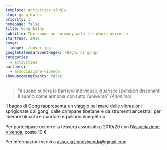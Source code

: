 ```yaml
---
template: activities-single
slug: gong-baths
priority: 1
homepage: false
title: Gong baths
subtitle: The sound as harmony with the whole universe
startYear: 2019
cover:
  image: ./cover.jpg
googleCalendarEventRegex: /Bagni di gong/
categories:
  - activities
partners:
  - associazione-vivenda
showUpcomingEvents: false
---
```


> “il suono supera le barriere individuali, guarisce i pensieri dissonanti. Il suono come armonia con tutto l’universo”
> _(Anonimo)_

<EntryInfo variant="frequency" label="Quando" value="il 29 novembre e il 24 gennaio alle 20:45"/>
<EntryInfo variant="target" value="tutti coloro che intendono vivere un’esperienza sonora per liberare blocchi emozionali."/>
<EntryInfo variant="participants" value="minimo 10"/>
<EntryInfo variant="price" value="15 € ad incontro (oltre tessera associativa)"/>
<EntryInfo variant="teacher" value="Massimiliano Ielmini- docente di tecniche di meditazione e operatore di riequilibrio energetico e fisico." bottom="6"/>

Il bagno di Gong rappresenta un viaggio nel mare delle vibrazioni sprigionate dal gong, dalle campane tibetane e da strumenti ancestrali per liberare blocchi e riportare equilibrio energetico.

<Footnote>

Per partecipare occorre la tessera associativa 2019/20 con l’[Associazione Vivenda](/partners/associazione-vivenda/), costo 10 €

</Footnote>

<ButtonLink href="mailto:associazionevivenda@gmail.com">Per informazioni scrivi a associazionevivenda@gmail.com</ButtonLink>
